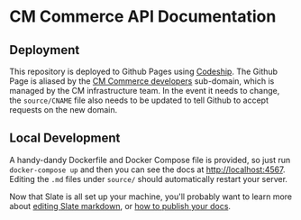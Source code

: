 CM Commerce API Documentation
========

Deployment
------------------------------
This repository is deployed to Github Pages using [Codeship](https://app.codeship.com/projects/e569c180-4c7e-0132-836b-56f215a90c58). The Github Page is aliased by the [CM Commerce developers](https://developers.commerce.campaignmonitor.com) sub-domain, which is managed by the CM infrastructure team. In the event it needs to change, the `source/CNAME` file also needs to be updated to tell Github to accept requests on the new domain.

Local Development
------------------------------
A handy-dandy Dockerfile and Docker Compose file is provided, so just run `docker-compose up` and then you can see the docs at <http://localhost:4567>. Editing the `.md` files under `source/` should automatically restart your server.

Now that Slate is all set up your machine, you'll probably want to learn more about [editing Slate markdown](https://github.com/tripit/slate/wiki/Markdown-Syntax), or [how to publish your docs](https://github.com/tripit/slate/wiki/Deploying-Slate).
